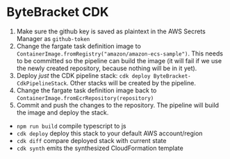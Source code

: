 # ByteBracket CDK

1. Make sure the github key is saved as plaintext in the AWS Secrets Manager as `github-token`
2. Change the fargate task definition image to `ContainerImage.fromRegistry("amazon/amazon-ecs-sample")`. This needs to be committed so the pipeline can build the image (it will fail if we use the newly created repository, because nothing will be in it yet).
3. Deploy _just_ the CDK pipeline stack: `cdk deploy ByteBracket-CdkPipelineStack`. Other stacks will be created by the pipeline.
4. Change the fargate task definition image back to `ContainerImage.fromEcrRepository(repository)`
5. Commit and push the changes to the repository. The pipeline will build the image and deploy the stack.

* `npm run build`   compile typescript to js
* `cdk deploy`      deploy this stack to your default AWS account/region
* `cdk diff`        compare deployed stack with current state
* `cdk synth`       emits the synthesized CloudFormation template  
